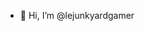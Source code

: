 - 👋 Hi, I’m @lejunkyardgamer
<!---
lejunkyardgamer/lejunkyardgamer is a ✨ special ✨ repository because its `README.md` (this file) appears on your GitHub profile.
You can click the Preview link to take a look at your changes.
--->

